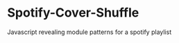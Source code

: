 Spotify-Cover-Shuffle
=====================

Javascript revealing module patterns for a spotify playlist
